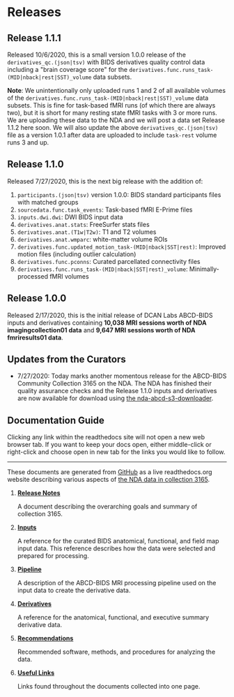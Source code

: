 # Releases

## Release 1.1.1

Released 10/6/2020, this is a small version 1.0.0 release of the `derivatives_qc.(json|tsv)` with BIDS derivatives quality control data including a "brain coverage score" for the `derivatives.func.runs_task-(MID|nback|rest|SST)_volume` data subsets.

**Note**: We unintentionally only uploaded runs 1 and 2 of all available volumes of the `derivatives.func.runs_task-(MID|nback|rest|SST)_volume` data subsets.  This is fine for task-based fMRI runs (of which there are always two), but it is short for many resting state fMRI tasks with 3 or more runs.  We are uploading these data to the NDA and we will post a data set Release 1.1.2 here soon.  We will also update the above `derivatives_qc.(json|tsv)` file as a version 1.0.1 after data are uploaded to include `task-rest` volume runs 3 and up.

## Release 1.1.0

Released 7/27/2020, this is the next big release with the addition of:

1. `participants.(json|tsv)` version 1.0.0: BIDS standard participants files with matched groups
1. `sourcedata.func.task_events`: Task-based fMRI E-Prime files
1. `inputs.dwi.dwi`: DWI BIDS input data
1. `derivatives.anat.stats`: FreeSurfer stats files
1. `derivatives.anat.(T1w|T2w)`: T1 and T2 volumes
1. `derivatives.anat.wmparc`: white-matter volume ROIs
1. `derivatives.func.updated_motion_task-(MID|nback|SST|rest)`: Improved motion files (including outlier calculation)
1. `derivatives.func.pconns`: Curated parcellated connectivity files
1. `derivatives.func.runs_task-(MID|nback|SST|rest)_volume`: Minimally-processed fMRI volumes

## Release 1.0.0

Released 2/17/2020, this is the initial release of DCAN Labs ABCD-BIDS inputs and derivatives containing **10,038 MRI sessions worth of NDA imagingcollection01 data** and **9,647 MRI sessions worth of NDA fmriresults01 data**.

## Updates from the Curators

- 7/27/2020: Today marks another momentous release for the ABCD-BIDS Community Collection 3165 on the NDA.  The NDA has finished their quality assurance checks and the Release 1.1.0 inputs and derivatives are now available for download using [the nda-abcd-s3-downloader](https://github.com/ABCD-STUDY/nda-abcd-s3-downloader).

## Documentation Guide

Clicking any link within the readthedocs site will not open a new web browser tab.  If you want to keep your docs open, either middle-click or right-click and choose open in new tab for the links you would like to follow.

---

These documents are generated from [GitHub](https://github.com/ABCD-STUDY/nda-abcd-collection-3165) as a live readthedocs.org website describing various aspects of [the NDA data in collection 3165](https://nda.nih.gov/edit_collection.html?id=3165).

1. [**Release Notes**](https://collection3165.readthedocs.io/en/stable/release_notes/)

    A document describing the overarching goals and summary of collection 3165.

1. [**Inputs**](https://collection3165.readthedocs.io/en/stable/inputs/)

    A reference for the curated BIDS anatomical, functional, and field map input data.  This reference describes how the data were selected and prepared for processing.

1. [**Pipeline**](https://collection3165.readthedocs.io/en/stable/pipeline/)

    A description of the ABCD-BIDS MRI processing pipeline used on the input data to create the derivative data.

1. [**Derivatives**](https://collection3165.readthedocs.io/en/stable/derivatives/)

    A reference for the anatomical, functional, and executive summary derivative data.

1. [**Recommendations**](https://collection3165.readthedocs.io/en/stable/recommendations/)

    Recommended software, methods, and procedures for analyzing the data.

1. [**Useful Links**](https://collection3165.readthedocs.io/en/stable/useful/)

    Links found throughout the documents collected into one page.
